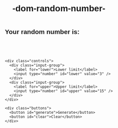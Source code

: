 # -dom-random-number-
<!DOCTYPE html>
<html lang="en">

<head>
  <meta charset="UTF-8" />
  <meta name="viewport" content="width=device-width, initial-scale=1.0" />
  <title>Random Number Generator</title>
  <style>
    body {
      font-family: Arial, sans-serif;
      display: flex;
      justify-content: center;
      align-items: center;
      height: 100vh;
      margin: 0;
      flex-direction: column;
    }

    .container {
      background-color: rgb(207, 125, 152);
      text-align: center;
      border: 1px solid #ccc;
      padding: 70px;
      border-radius: 5px;
      box-shadow: 0 2px 5px rgba(0, 0, 0, 0.1);
    }

    .result {
      font-size: 24px;
      margin: 20px 0;
      min-height: 36px;
    }

    .controls {
      margin: 20px 0;
      display: flex;
      flex-direction: column;
      gap: 10px;
      align-items: center;
    }

    .input-group {
      display: flex;
      align-items: center;
      gap: 10px;
    }

    input {
      width: 60px;
      padding: 5px;
    }

    button {
      padding: 8px 15px;
      margin: 0 5px;
      cursor: pointer;
      border: none;
      border-radius: 4px;
    }

    #generate {
      background-color: red;
      color: white;
    }
  </style>
</head>

<body>
  <div class="container">
    <h2>Your random number is:</h2>
    <div class="result" id="result"></div>

    <div class="controls">
      <div class="input-group">
        <label for="lower">Lower limit</label>
        <input type="number" id="lower" value="3" />
      </div>
      <div class="input-group">
        <label for="upper">Upper limit</label>
        <input type="number" id="upper" value="15" />
      </div>
    </div>

    <div class="buttons">
      <button id="generate">Generate</button>
      <button id="clear">Clear</button>
    </div>
  </div>

  <script>
    document.addEventListener('DOMContentLoaded', function () {
      const resultElement = document.getElementById('result');
      const generateButton = document.getElementById('generate');
      const clearButton = document.getElementById('clear');
      const lowerInput = document.getElementById('lower');
      const upperInput = document.getElementById('upper');

      generateButton.addEventListener('click', function () {
        const lower = parseInt(lowerInput.value);
        const upper = parseInt(upperInput.value);

        if (isNaN(lower) || isNaN(upper)) {
          resultElement.textContent = 'Please enter valid numbers';
          return;
        }

        if (lower >= upper) {
          resultElement.textContent = 'Lower limit must be less than upper limit';
          return;
        }

        const randomNumber = Math.floor(Math.random() * (upper - lower + 1)) + lower;
        resultElement.textContent = randomNumber;
      });

      clearButton.addEventListener('click', function () {
        resultElement.textContent = '';
      });
    });
  </script>
</body>

</html>
